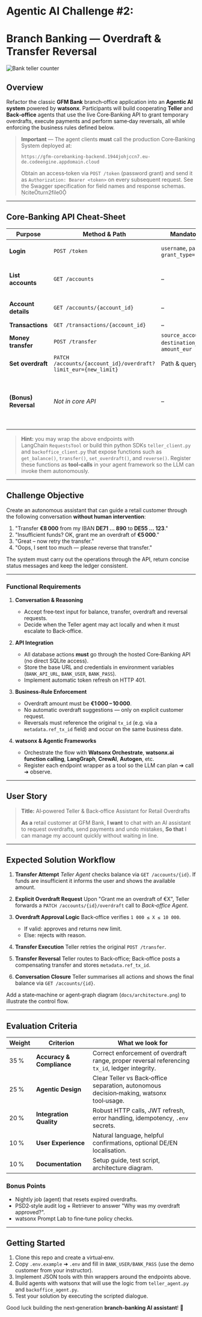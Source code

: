 # Agentic AI Challenge #2: 
# Branch Banking — Overdraft & Transfer Reversal

![Bank teller counter](https://thumbs.dreamstime.com/b/motion-people-talking-to-teller-service-counter-inside-td-bank-coquitlam-bc-canada-may-motion-people-talking-to-125479505.jpg)

## Overview

Refactor the classic **GFM Bank** branch‑office application into an **Agentic AI system** powered by **watsonx**. Participants will build cooperating **Teller** and **Back‑office** agents that use the live Core‑Banking API to grant temporary overdrafts, execute payments and perform same‑day reversals, all while enforcing the business rules defined below.

> **Important** — The agent clients **must** call the production Core‑Banking System deployed at:
>
> ```text
> https://gfm-corebanking-backend.1944johjccn7.eu-de.codeengine.appdomain.cloud
> ```
>
> Obtain an access‑token via `POST /token` (password grant) and send it as `Authorization: Bearer <token>` on every subsequent request. See the Swagger specification for field names and response schemas. citeturn2file0

---

## Core‑Banking API Cheat‑Sheet

| Purpose              | Method & Path                                                  | Mandatory Fields                                            | Notes                                                                                                                  |
| -------------------- | -------------------------------------------------------------- | ----------------------------------------------------------- | ---------------------------------------------------------------------------------------------------------------------- |
| **Login**            | `POST /token`                                                  | `username`, `password`, `grant_type="password"`             | Returns `{access_token, token_type}`.                                                                                  |
| **List accounts**    | `GET /accounts`                                                | –                                                           | Returns array of accounts belonging to the logged‑in customer.                                                         |
| **Account details**  | `GET /accounts/{account_id}`                                   | –                                                           | Includes `balance_eur` and `overdraft_limit_eur`.                                                                      |
| **Transactions**     | `GET /transactions/{account_id}`                               | –                                                           | Ordered latest‑first.                                                                                                  |
| **Money transfer**   | `POST /transfer`                                               | `source_account_id`, `destination_account_id`, `amount_eur` | Amount > 0 €. Returns `tx_id`.                                                                                         |
| **Set overdraft**    | `PATCH /accounts/{account_id}/overdraft?limit_eur={new_limit}` | Path & query params                                         | Must be **1 000 – 10 000** €.                                                                                          |
| **(Bonus) Reversal** | *Not in core API*                                              | –                                                           | Implement by posting a compensating transfer **back** to the source IBAN and linking the original `tx_id` in metadata. |

> **Hint:** you may wrap the above endpoints with LangChain `RequestsTool` or build thin python SDKs `teller_client.py` and `backoffice_client.py` that expose functions such as `get_balance()`, `transfer()`, `set_overdraft()`, and `reverse()`. Register these functions as **tool‑calls** in your agent framework so the LLM can invoke them autonomously.

---

## Challenge Objective

Create an autonomous assistant that can guide a retail customer through the following conversation **without human intervention**:

1. "Transfer **€8 000** from my IBAN **DE71 … 890** to **DE55 … 123**."
2. "Insufficient funds? OK, grant me an overdraft of **€5 000**."
3. "Great – now retry the transfer."
4. "Oops, I sent too much — please reverse that transfer."

The system must carry out the operations through the API, return concise status messages and keep the ledger consistent.

---

### Functional Requirements

1. **Conversation & Reasoning**

   * Accept free‑text input for balance, transfer, overdraft and reversal requests.
   * Decide when the Teller agent may act locally and when it must escalate to Back‑office.

2. **API Integration**

   * All database actions **must** go through the hosted Core‑Banking API (no direct SQLite access).
   * Store the base URL and credentials in environment variables (`BANK_API_URL`, `BANK_USER`, `BANK_PASS`).
   * Implement automatic token refresh on HTTP 401.

3. **Business‑Rule Enforcement**

   * Overdraft amount must be **€1 000 – 10 000**.
   * No automatic overdraft suggestions — only on explicit customer request.
   * Reversals must reference the original `tx_id` (e.g. via a `metadata.ref_tx_id` field) and occur on the same business date.

4. **watsonx & Agentic Frameworks**

   * Orchestrate the flow with **Watsonx Orchestrate**, **watsonx.ai function calling**, **LangGraph**, **CrewAI**, **Autogen**, etc.
   * Register each endpoint wrapper as a tool so the LLM can plan ➜ call ➜ observe.

---

## User Story

> **Title:** AI‑powered Teller & Back‑office Assistant for Retail Overdrafts
>
> **As a** retail customer at GFM Bank,
> **I want** to chat with an AI assistant to request overdrafts, send payments and undo mistakes,
> **So that** I can manage my account quickly without waiting in line.

---

## Expected Solution Workflow

1. **Transfer Attempt**
   *Teller Agent* checks balance via `GET /accounts/{id}`.
   If funds are insufficient it informs the user and shows the available amount.

2. **Explicit Overdraft Request**
   Upon "Grant me an overdraft of €X", Teller forwards a `PATCH /accounts/{id}/overdraft` call to *Back‑office Agent*.

3. **Overdraft Approval Logic**
   Back‑office verifies `1 000 ≤ X ≤ 10 000`.

   * If valid: approves and returns new limit.
   * Else: rejects with reason.

4. **Transfer Execution**
   Teller retries the original `POST /transfer`.

5. **Transfer Reversal**
   Teller routes to Back‑office; Back‑office posts a compensating transfer and stores `metadata.ref_tx_id`.

6. **Conversation Closure**
   Teller summarises all actions and shows the final balance via `GET /accounts/{id}`.

Add a state‑machine or agent‑graph diagram (`docs/architecture.png`) to illustrate the control flow.

---

## Evaluation Criteria

| Weight | Criterion                 | What we look for                                                                               |
| ------ | ------------------------- | ---------------------------------------------------------------------------------------------- |
| 35 %   | **Accuracy & Compliance** | Correct enforcement of overdraft range, proper reversal referencing `tx_id`, ledger integrity. |
| 25 %   | **Agentic Design**        | Clear Teller vs Back‑office separation, autonomous decision‑making, watsonx tool‑usage.        |
| 20 %   | **Integration Quality**   | Robust HTTP calls, JWT refresh, error handling, idempotency, `.env` secrets.                   |
| 10 %   | **User Experience**       | Natural language, helpful confirmations, optional DE/EN localisation.                          |
| 10 %   | **Documentation**         | Setup guide, test script, architecture diagram.                                                |

### Bonus Points

* Nightly job (agent) that resets expired overdrafts.
* PSD2‑style audit log + Retriever to answer "Why was my overdraft approved?".
* watsonx Prompt Lab to fine‑tune policy checks.

---

## Getting Started

1. Clone this repo and create a virtual‑env.
2. Copy `.env.example` ➜ `.env` and fill in `BANK_USER/BANK_PASS` (use the demo customer from your instructor).
3. Implement JSON tools with thin wrappers around the endpoints above.
4. Build agents with watsonx that will use the logic from `teller_agent.py` and `backoffice_agent.py`.
5. Test your solution by executing the scripted dialogue.

Good luck building the next‑generation **branch‑banking AI assistant**! 🚀

